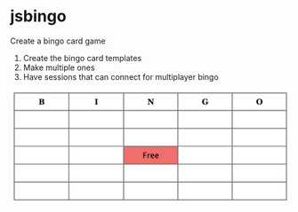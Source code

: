 # jsbingo

Create a bingo card game

1. Create the bingo card templates
2. Make multiple ones
3. Have sessions that can connect for multiplayer bingo

![bingocard](bingocard.png)
